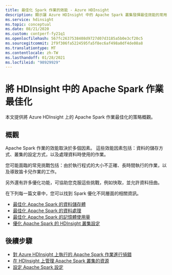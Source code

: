 ```yaml
---
title: 最佳化 Spark 作業的效能 - Azure HDInsight
description: 顯示讓 Azure HDInsight 中的 Apache Spark 叢集發揮最佳效能的常用策略。
ms.service: hdinsight
ms.topic: conceptual
ms.date: 08/21/2020
ms.custom: contperf-fy21q1
ms.openlocfilehash: 567fc2637538408d9727d07d3185a5b0e3cf20c5
ms.sourcegitcommit: 2f9f306fa5224595fa5f8ec6af498a0df4de08a8
ms.translationtype: MT
ms.contentlocale: zh-TW
ms.lasthandoff: 01/28/2021
ms.locfileid: "98929929"
---
```

# <a name="optimize-apache-spark-jobs-in-hdinsight"></a>將 HDInsight 中的 Apache Spark 作業最佳化

本文提供將 Azure HDInsight 上的 Apache Spark 作業最佳化的策略概觀。

## <a name="overview"></a>概觀

Apache Spark 作業的效能取決於多個因素。 這些效能因素包括：資料的儲存方式、叢集的設定方式，以及處理資料時使用的作業。

您可能面臨的常見挑戰包括：由於執行程式的大小不正確、長時間執行的作業，以及導致笛卡兒作業的工作。

另外還有許多優化功能，可協助您克服這些挑戰，例如快取，並允許資料扭曲。

在下列每一篇文章中，您可以找到 Spark 優化不同層面的相關資訊。

* [最佳化 Apache Spark 的資料儲存體](optimize-data-storage.md)
* [最佳化 Apache Spark 的資料處理](optimize-data-processing.md)
* [最佳化 Apache Spark 的記憶體使用量](optimize-memory-usage.md)
* [優化 Apache Spark 的 HDInsight 叢集設定](optimize-cluster-configuration.md)

## <a name="next-steps"></a>後續步驟

* [對 Azure HDInsight 上執行的 Apache Spark 作業進行偵錯](apache-spark-job-debugging.md)
* [在 HDInsight 上管理 Apache Spark 叢集的資源](apache-spark-resource-manager.md)
* [設定 Apache Spark 設定](apache-spark-settings.md)
